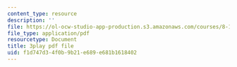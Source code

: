 ```yaml
---
content_type: resource
description: ''
file: https://ol-ocw-studio-app-production.s3.amazonaws.com/courses/8-13-14-experimental-physics-i-ii-junior-lab-fall-2016-spring-2017/f1d747d34f0b9b21e689e681b1618402_3DizXXZ5qN8.pdf
file_type: application/pdf
resourcetype: Document
title: 3play pdf file
uid: f1d747d3-4f0b-9b21-e689-e681b1618402
---
```

